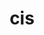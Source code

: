 ---
category: 3-letters
denotation: null
name: cis
reference_link: https://www.etymonline.com/word/cis
root_language: null
root_name: null
title: cis
type: free
word_sums:
- respelling: cis
  sum: 'Cis + '
---